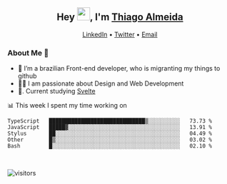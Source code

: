 

<h2 align="center">Hey <img src="https://github.com/TheDudeThatCode/TheDudeThatCode/blob/master/Assets/Hi.gif" width="29px">, I'm <a href="https://www.linkedin.com/in/thiago-almeida-69785569/">Thiago Almeida</a></h2>
<p align="center">
  <a href="https://www.linkedin.com/in/thiago-almeida-69785569/">LinkedIn</a> •
  <a href="https://twitter.com/thiagoloal">Twitter</a> •
  <a href="mailto:thiagoloal@gmail.com">Email</a>
</p>

### About Me 🚀
- 🌱  I’m a brazilian Front-end developer, who is migranting my things to github</br>
- 👨‍💻  I am passionate about Design and Web Development</br>
- 📖. Current studying [Svelte](https://svelte.dev/)

<!-- ![Thiago Almeida github stats](https://github-readme-stats.vercel.app/api?username=thiagoloal&show_icons=true&hide_border=true)&nbsp;&nbsp; -->

📊 This week I spent my time working on
<!--START_SECTION:waka-->
```text
TypeScript   ██████████████████████████████▒░░░░░░░░░░   73.73 % 
JavaScript   █████▓░░░░░░░░░░░░░░░░░░░░░░░░░░░░░░░░░░░   13.91 % 
Stylus       ██░░░░░░░░░░░░░░░░░░░░░░░░░░░░░░░░░░░░░░░   04.49 % 
Other        █▒░░░░░░░░░░░░░░░░░░░░░░░░░░░░░░░░░░░░░░░   03.02 % 
Bash         █░░░░░░░░░░░░░░░░░░░░░░░░░░░░░░░░░░░░░░░░   02.10 % 
```
<!--END_SECTION:waka-->

<br />

![visitors](https://visitor-badge.laobi.icu/badge?page_id=thiagoloal.thiagoloal)
